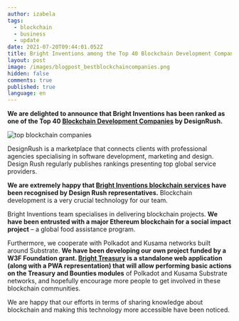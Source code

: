 ```yaml
---
author: izabela
tags:
  - blockchain
  - business
  - update
date: 2021-07-20T09:44:01.052Z
title: Bright Inventions among the Top 40 Blockchain Development Companies
layout: post
image: /images/blogpost_bestblockchaincompanies.png
hidden: false
comments: true
published: true
language: en
---
```

**We are delighted to announce that Bright Inventions has been ranked as one of the Top 40 <a target="_blank" href="https://www.designrush.com/agency/blockchain-development-companies">Blockchain Development Companies</a> by DesignRush.**

![top blockchain companies](/images/blogpost_bestblockchaincompanies.png)

DesignRush is a marketplace that connects clients with professional agencies specialising in software development, marketing and design. Design Rush regularly publishes rankings presenting top global service providers.

**We are extremely happy that [Bright Inventions blockchain services](/our-areas/blockchain) have been recognised by Design Rush representatives.** Blockchain development is a very crucial technology for our team.

Bright Inventions team specialises in delivering blockchain projects. **We have been entrusted with a major Ethereum blockchain for a social impact project** – a global food assistance program. 

Furthermore, we cooperate with Polkadot and Kusama networks built around Substrate. **We have been developing our own project funded by a W3F Foundation grant. [Bright Treasury](/blog/bright-treasury-a-treasury-module-application-funded-by-a-w3f-foundation-grant/) is a standalone web application (along with a PWA representation) that will allow performing basic actions on the Treasury and Bounties modules** of Polkadot and Kusama Substrate networks, and hopefully encourage more people to get involved in these blockchain communities.

We are happy that our efforts in terms of sharing knowledge about blockchain and making this technology more accessible have been noticed.
